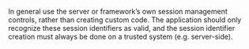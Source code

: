 In general use the server or framework’s own session management controls, rather than creating custom code. The application should only recognize these session identifiers as valid, and the session identifier creation must always be done on a trusted system (e.g. server-side).
